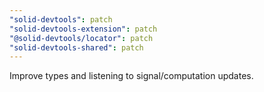 ```yaml
---
"solid-devtools": patch
"solid-devtools-extension": patch
"@solid-devtools/locator": patch
"solid-devtools-shared": patch
---
```


Improve types and listening to signal/computation updates.

